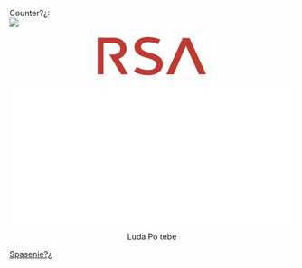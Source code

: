 Counter?¿: <br><img src="https://profile-counter.glitch.me/SNKolev18/count.svg"></img>

<div align="center">
	<center><img src="https://github.com/snkolev18/snkolev18/blob/main/rsa_logo.svg"></center><br>
	<a href="https://www.githubstatus.com/"><center><img src="https://github.com/snkolev18/snkolev18/blob/main/info.svg"></center></a>
	Luda Po tebe
</div>

<a href="https://codingburgas.org/">Spasenie?¿</a>
